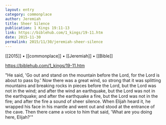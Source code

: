 ```yaml
---
layout: entry
category: commonplace
author: Jeremiah
title: Sheer Silence
publication: 1 Kings 19:11-13
link: https://biblehub.com/1_kings/19-11.htm
date: 2015-11-30
permalink: 2015/11/30/jeremiah-sheer-silence
---
```


[[2015]] • [[commonplace]] • [[Jeremiah]] • [[Bible]]

https://biblehub.com/1_kings/19-11.htm

"He said, 'Go out and stand on the mountain before the Lord, for the Lord is about to pass by.' Now there was a great wind, so strong that it was splitting mountains and breaking rocks in pieces before the Lord, but the Lord was not in the wind; and after the wind an earthquake, but the Lord was not in the earthquake; and after the earthquake a fire, but the Lord was not in the fire; and after the fire a sound of sheer silence. When Elijah heard it, he wrapped his face in his mantle and went out and stood at the entrance of the cave. Then there came a voice to him that said, 'What are you doing here, Elijah?'"
